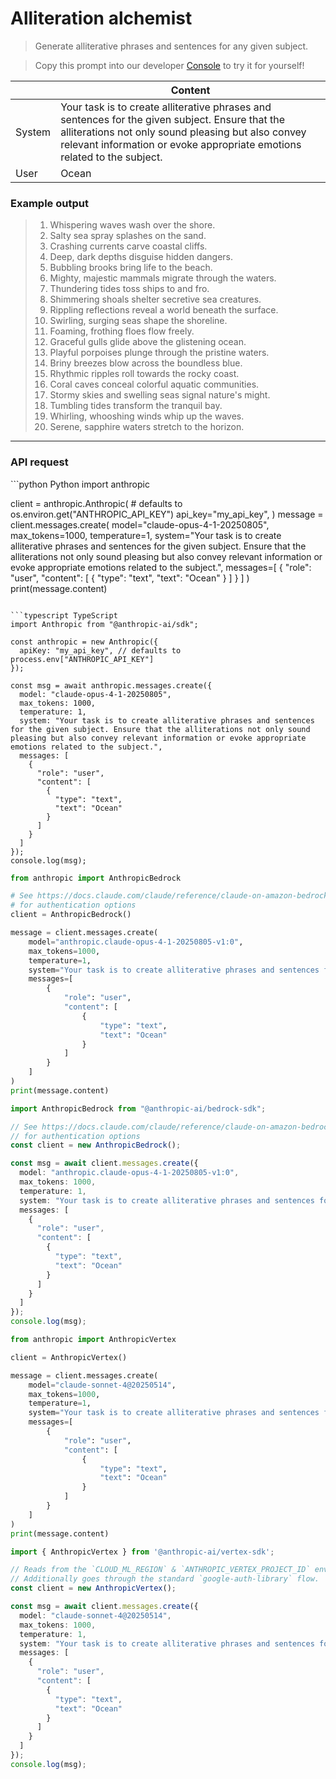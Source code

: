 # Alliteration alchemist

> Generate alliterative phrases and sentences for any given subject.

> Copy this prompt into our developer [Console](https://console.anthropic.com/dashboard) to try it for yourself!

|        | Content                                                                                                                                                                                                                           |
| ------ | --------------------------------------------------------------------------------------------------------------------------------------------------------------------------------------------------------------------------------- |
| System | Your task is to create alliterative phrases and sentences for the given subject. Ensure that the alliterations not only sound pleasing but also convey relevant information or evoke appropriate emotions related to the subject. |
| User   | Ocean                                                                                                                                                                                                                             |

### Example output

> 1. Whispering waves wash over the shore.
> 2. Salty sea spray splashes on the sand.
> 3. Crashing currents carve coastal cliffs.
> 4. Deep, dark depths disguise hidden dangers.
> 5. Bubbling brooks bring life to the beach.
> 6. Mighty, majestic mammals migrate through the waters.
> 7. Thundering tides toss ships to and fro.
> 8. Shimmering shoals shelter secretive sea creatures.
> 9. Rippling reflections reveal a world beneath the surface.
> 10. Swirling, surging seas shape the shoreline.
> 11. Foaming, frothing floes flow freely.
> 12. Graceful gulls glide above the glistening ocean.
> 13. Playful porpoises plunge through the pristine waters.
> 14. Briny breezes blow across the boundless blue.
> 15. Rhythmic ripples roll towards the rocky coast.
> 16. Coral caves conceal colorful aquatic communities.
> 17. Stormy skies and swelling seas signal nature's might.
> 18. Tumbling tides transform the tranquil bay.
> 19. Whirling, whooshing winds whip up the waves.
> 20. Serene, sapphire waters stretch to the horizon.

***

### API request

<CodeGroup>
  ```python Python
  import anthropic

  client = anthropic.Anthropic(
      # defaults to os.environ.get("ANTHROPIC_API_KEY")
      api_key="my_api_key",
  )
  message = client.messages.create(
      model="claude-opus-4-1-20250805",
      max_tokens=1000,
      temperature=1,
      system="Your task is to create alliterative phrases and sentences for the given subject. Ensure that the alliterations not only sound pleasing but also convey relevant information or evoke appropriate emotions related to the subject.",
      messages=[
          {
              "role": "user",
              "content": [
                  {
                      "type": "text",
                      "text": "Ocean"
                  }
              ]
          }
      ]
  )
  print(message.content)

  ```

  ```typescript TypeScript
  import Anthropic from "@anthropic-ai/sdk";

  const anthropic = new Anthropic({
    apiKey: "my_api_key", // defaults to process.env["ANTHROPIC_API_KEY"]
  });

  const msg = await anthropic.messages.create({
    model: "claude-opus-4-1-20250805",
    max_tokens: 1000,
    temperature: 1,
    system: "Your task is to create alliterative phrases and sentences for the given subject. Ensure that the alliterations not only sound pleasing but also convey relevant information or evoke appropriate emotions related to the subject.",
    messages: [
      {
        "role": "user",
        "content": [
          {
            "type": "text",
            "text": "Ocean"
          }
        ]
      }
    ]
  });
  console.log(msg);

  ```

  ```python AWS Bedrock Python
  from anthropic import AnthropicBedrock

  # See https://docs.claude.com/claude/reference/claude-on-amazon-bedrock
  # for authentication options
  client = AnthropicBedrock()

  message = client.messages.create(
      model="anthropic.claude-opus-4-1-20250805-v1:0",
      max_tokens=1000,
      temperature=1,
      system="Your task is to create alliterative phrases and sentences for the given subject. Ensure that the alliterations not only sound pleasing but also convey relevant information or evoke appropriate emotions related to the subject.",
      messages=[
          {
              "role": "user",
              "content": [
                  {
                      "type": "text",
                      "text": "Ocean"
                  }
              ]
          }
      ]
  )
  print(message.content)

  ```

  ```typescript AWS Bedrock TypeScript
  import AnthropicBedrock from "@anthropic-ai/bedrock-sdk";

  // See https://docs.claude.com/claude/reference/claude-on-amazon-bedrock
  // for authentication options
  const client = new AnthropicBedrock();

  const msg = await client.messages.create({
    model: "anthropic.claude-opus-4-1-20250805-v1:0",
    max_tokens: 1000,
    temperature: 1,
    system: "Your task is to create alliterative phrases and sentences for the given subject. Ensure that the alliterations not only sound pleasing but also convey relevant information or evoke appropriate emotions related to the subject.",
    messages: [
      {
        "role": "user",
        "content": [
          {
            "type": "text",
            "text": "Ocean"
          }
        ]
      }
    ]
  });
  console.log(msg);

  ```

  ```python Vertex AI Python
  from anthropic import AnthropicVertex

  client = AnthropicVertex()

  message = client.messages.create(
      model="claude-sonnet-4@20250514",
      max_tokens=1000,
      temperature=1,
      system="Your task is to create alliterative phrases and sentences for the given subject. Ensure that the alliterations not only sound pleasing but also convey relevant information or evoke appropriate emotions related to the subject.",
      messages=[
          {
              "role": "user",
              "content": [
                  {
                      "type": "text",
                      "text": "Ocean"
                  }
              ]
          }
      ]
  )
  print(message.content)

  ```

  ```typescript Vertex AI TypeScript
  import { AnthropicVertex } from '@anthropic-ai/vertex-sdk';

  // Reads from the `CLOUD_ML_REGION` & `ANTHROPIC_VERTEX_PROJECT_ID` environment variables.
  // Additionally goes through the standard `google-auth-library` flow.
  const client = new AnthropicVertex();

  const msg = await client.messages.create({
    model: "claude-sonnet-4@20250514",
    max_tokens: 1000,
    temperature: 1,
    system: "Your task is to create alliterative phrases and sentences for the given subject. Ensure that the alliterations not only sound pleasing but also convey relevant information or evoke appropriate emotions related to the subject.",
    messages: [
      {
        "role": "user",
        "content": [
          {
            "type": "text",
            "text": "Ocean"
          }
        ]
      }
    ]
  });
  console.log(msg);

  ```
</CodeGroup>
